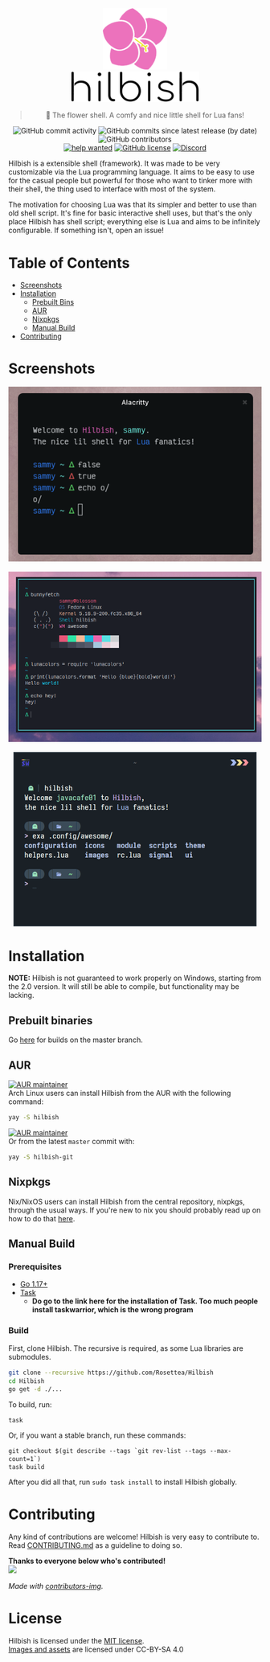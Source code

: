 <div align="center">
	<img src="./assets/hilbish-flower.png" width=128><br>
	<img src="./assets/hilbish-text.png" width=256><br>
	<blockquote>
	🌺 The flower shell. A comfy and nice little shell for Lua fans!
	</blockquote>
	<p align="center">
		<img alt="GitHub commit activity" src="https://img.shields.io/github/commit-activity/m/Rosettea/Hilbish?style=flat-square">
		<img alt="GitHub commits since latest release (by date)" src="https://img.shields.io/github/commits-since/Rosettea/Hilbish/latest?style=flat-square">
		<img alt="GitHub contributors" src="https://img.shields.io/github/contributors/Rosettea/Hilbish?style=flat-square"><br>
		<a href="https://github.com/Rosettea/Hilbish/issues?q=is%3Aissue+is%3Aopen+label%3A%22help+wanted%22"><img src="https://img.shields.io/github/issues/Hilbis/Hilbish/help%20wanted?style=flat-square&color=green" alt="help wanted"></a>
		<a href="https://github.com/Rosettea/Hilbish/blob/master/LICENSE"><img alt="GitHub license" src="https://img.shields.io/github/license/Rosettea/Hilbish?style=flat-square"></a>
		<a href="https://discord.gg/3PDdcQz"><img alt="Discord" src="https://img.shields.io/discord/732357621503229962?color=blue&style=flat-square"></a>
	</p>
</div>

Hilbish is a extensible shell (framework). It was made to be very customizable
via the Lua programming language. It aims to be easy to use for the casual
people but powerful for those who want to tinker more with their shell,
the thing used to interface with most of the system.  

The motivation for choosing Lua was that its simpler and better to use
than old shell script. It's fine for basic interactive shell uses,
but that's the only place Hilbish has shell script; everything else is Lua
and aims to be infinitely configurable. If something isn't, open an issue!

# Table of Contents
- [Screenshots](#Screenshots)
- [Installation](#Installation)
  - [Prebuilt Bins](#Prebuilt-binaries)
  - [AUR](#AUR)
  - [Nixpkgs](#Nixpkgs)
  - [Manual Build](#Manual-Build)
- [Contributing](#Contributing)

# Screenshots
<div align="center">
<img src="gallery/default.png"><br><br>
<img src="gallery/terminal.png"><br><br>
<img src="gallery/pillprompt.png">
</div>

# Installation
**NOTE:** Hilbish is not guaranteed to work properly on Windows, starting
from the 2.0 version. It will still be able to compile, but functionality
may be lacking.

## Prebuilt binaries
Go [here](https://nightly.link/Rosettea/Hilbish/workflows/build/master) for
builds on the master branch.

## AUR
[![AUR maintainer](https://img.shields.io/aur/maintainer/hilbish?logo=arch-linux&style=flat-square)](https://aur.archlinux.org/packages/hilbish)  
Arch Linux users can install Hilbish from the AUR with the following command:  
```sh
yay -S hilbish
```

[![AUR maintainer](https://img.shields.io/aur/maintainer/hilbish?logo=arch-linux&style=flat-square)](https://aur.archlinux.org/packages/hilbish-git)  
Or from the latest `master` commit with:  
```sh
yay -S hilbish-git
```

## Nixpkgs
Nix/NixOS users can install Hilbish from the central repository, nixpkgs, through the usual ways.
If you're new to nix you should probably read up on how to do that [here](https://nixos.wiki/wiki/Cheatsheet).

## Manual Build
### Prerequisites
- [Go 1.17+](https://go.dev)
- [Task](https://taskfile.dev/#/) 
	- **Do go to the link here for the installation of Task. Too much people install taskwarrior, which is the wrong program**

### Build
First, clone Hilbish. The recursive is required, as some Lua libraries
are submodules.  
```sh
git clone --recursive https://github.com/Rosettea/Hilbish
cd Hilbish
go get -d ./...
```  

To build, run:
```
task
```  

Or, if you want a stable branch, run these commands:
```
git checkout $(git describe --tags `git rev-list --tags --max-count=1`)
task build
```  

After you did all that, run `sudo task install` to install Hilbish globally.

# Contributing
Any kind of contributions are welcome! Hilbish is very easy to contribute to.
Read [CONTRIBUTING.md](CONTRIBUTING.md) as a guideline to doing so.

**Thanks to everyone below who's contributed!**  
<a href="https://github.com/Rosettea/Hilbish/graphs/contributors">
  <img src="https://contrib.rocks/image?repo=Rosettea/Hilbish" />
</a>

*Made with [contributors-img](https://contrib.rocks).*

# License
Hilbish is licensed under the [MIT license](LICENSE).  
[Images and assets](assets/) are licensed under CC-BY-SA 4.0
